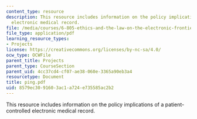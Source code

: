 ```yaml
---
content_type: resource
description: This resource includes information on the policy implications of a patient-controlled
  electronic medical record.
file: /media/courses/6-805-ethics-and-the-law-on-the-electronic-frontier-fall-2005/8579ec3091603ac1a724e735585ac2b2_ping.pdf
file_type: application/pdf
learning_resource_types:
- Projects
license: https://creativecommons.org/licenses/by-nc-sa/4.0/
ocw_type: OCWFile
parent_title: Projects
parent_type: CourseSection
parent_uid: 4cc37cd4-cf07-ae38-060e-3365a90eb3a4
resourcetype: Document
title: ping.pdf
uid: 8579ec30-9160-3ac1-a724-e735585ac2b2
---
```

This resource includes information on the policy implications of a patient-controlled electronic medical record.